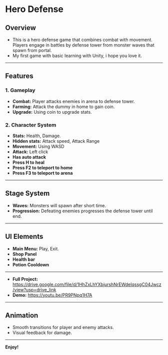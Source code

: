 # Hero Defense

## Overview
- This is a hero defense game that combines combat with movement. Players engage in battles by defense tower from monster waves that spawn from portal.
- My first game with basic learning with Unity, i hope you love it.
---

## Features

### 1. Gameplay
- **Combat:** Player attacks enemies in arena to defense tower.
- **Farming:** Attack the dummy in home to gain coin.
- **Upgrade:** Using coin to upgrade stats.

### 2. Character System
- **Stats:** Health, Damage.
- **Hidden stats:** Attack speed, Attack Range
- **Movement:** Using WASD
- **Attack:** Left click
- **Has auto attack**
- **Press H to heal**
- **Press F2 to teleport to home**
- **Press F3 to teleport to arena**
---

## Stage System
- **Waves:** Monsters will spawn after short time.
- **Progression:** Defeating enemies progresses the defense tower until end.

---

## UI Elements
- **Main Menu:** Play, Exit.
- **Shop Panel**
- **Health bar**
- **Potion Cooldown**

---
- **Full Project:** https://drive.google.com/file/d/1HhZxLhYXbjurshNrEWdeIqssgC04Jwcz/view?usp=drive_link
- **Demo:** https://youtu.be/PR9PNpq1H7A
  
---
## Animation
- Smooth transitions for player and enemy attacks.
- Visual feedback for damage.

---

**Enjoy!**
